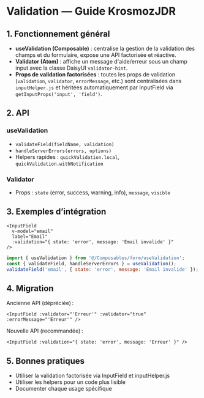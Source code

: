# Validation — Guide KrosmozJDR

## 1. Fonctionnement général

- **useValidation (Composable)** : centralise la gestion de la validation des champs et du formulaire, expose une API factorisée et réactive.
- **Validator (Atom)** : affiche un message d'aide/erreur sous un champ input avec la classe DaisyUI `validator-hint`.
- **Props de validation factorisées** : toutes les props de validation (`validation`, `validator`, `errorMessage`, etc.) sont centralisées dans `inputHelper.js` et héritées automatiquement par InputField via `getInputProps('input', 'field')`.

## 2. API

### useValidation
- `validateField(fieldName, validation)`
- `handleServerErrors(errors, options)`
- Helpers rapides : `quickValidation.local`, `quickValidation.withNotification`

### Validator
- Props : `state` (error, success, warning, info), `message`, `visible`

## 3. Exemples d’intégration

```vue
<InputField
  v-model="email"
  label="Email"
  :validation="{ state: 'error', message: 'Email invalide' }"
/>
```

```js
import { useValidation } from '@/Composables/form/useValidation';
const { validateField, handleServerErrors } = useValidation();
validateField('email', { state: 'error', message: 'Email invalide' });
```

## 4. Migration
Ancienne API (dépréciée) :
```vue
<InputField :validator="'Erreur'" :validator="true" :errorMessage="'Erreur'" />
```
Nouvelle API (recommandée) :
```vue
<InputField :validation="{ state: 'error', message: 'Erreur' }" />
```

## 5. Bonnes pratiques
- Utiliser la validation factorisée via InputField et inputHelper.js
- Utiliser les helpers pour un code plus lisible
- Documenter chaque usage spécifique 